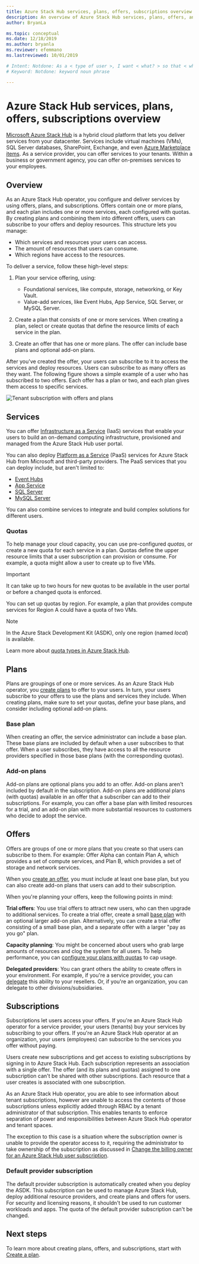 ```yaml
---
title: Azure Stack Hub services, plans, offers, subscriptions overview 
description: An overview of Azure Stack Hub services, plans, offers, and subscriptions.
author: BryanLa

ms.topic: conceptual
ms.date: 12/18/2019
ms.author: bryanla
ms.reviewer: efemmano
ms.lastreviewed: 10/01/2019

# Intent: Notdone: As a < type of user >, I want < what? > so that < why? >
# Keyword: Notdone: keyword noun phrase

---
```


# Azure Stack Hub services, plans, offers, subscriptions overview

[Microsoft Azure Stack Hub](azure-stack-overview.md) is a hybrid cloud platform that lets you deliver services from your datacenter. Services include virtual machines (VMs), SQL Server databases, SharePoint, Exchange, and even [Azure Marketplace items](azure-stack-marketplace-azure-items.md). As a service provider, you can offer services to your tenants. Within a business or government agency, you can offer on-premises services to your employees.

## Overview

As an Azure Stack Hub operator, you configure and deliver services by using offers, plans, and subscriptions. Offers contain one or more plans, and each plan includes one or more services, each configured with quotas. By creating plans and combining them into different offers, users can subscribe to your offers and deploy resources. This structure lets you manage:

- Which services and resources your users can access.
- The amount of resources that users can consume.
- Which regions have access to the resources.

To deliver a service, follow these high-level steps:

1. Plan your service offering, using:

   - Foundational services, like compute, storage, networking, or Key Vault.
   - Value-add services, like Event Hubs, App Service, SQL Server, or MySQL Server.

2. Create a plan that consists of one or more services. When creating a plan, select or create quotas that define the resource limits of each service in the plan.
3. Create an offer that has one or more plans. The offer can include base plans and optional add-on plans.

After you've created the offer, your users can subscribe to it to access the services and deploy resources. Users can subscribe to as many offers as they want. The following figure shows a simple example of a user who has subscribed to two offers. Each offer has a plan or two, and each plan gives them access to specific services.

![Tenant subscription with offers and plans](media/azure-stack-key-features/image4.png)

## Services

You can offer [Infrastructure as a Service](https://azure.microsoft.com/overview/what-is-iaas/) (IaaS) services that enable your users to build an on-demand computing infrastructure, provisioned and managed from the Azure Stack Hub user portal.

You can also deploy [Platform as a Service](https://azure.microsoft.com/overview/what-is-paas/) (PaaS) services for Azure Stack Hub from Microsoft and third-party providers. The PaaS services that you can deploy include, but aren't limited to:

- [Event Hubs](event-hubs-rp-overview.md)
- [App Service](azure-stack-app-service-overview.md)
- [SQL Server](azure-stack-sql-resource-provider-deploy.md)
- [MySQL Server](azure-stack-mysql-resource-provider-deploy.md)

You can also combine services to integrate and build complex solutions for different users.

### Quotas

To help manage your cloud capacity, you can use pre-configured *quotas*, or create a new quota for each service in a plan. Quotas define the upper resource limits that a user subscription can provision or consume. For example, a quota might allow a user to create up to five VMs.

> [!IMPORTANT]
> It can take up to two hours for new quotas to be available in the user portal or before a changed quota is enforced.

You can set up quotas by region. For example, a plan that provides compute services for Region A could have a quota of two VMs.

>[!NOTE]
>In the Azure Stack Development Kit (ASDK), only one region (named *local*) is available.

Learn more about [quota types in Azure Stack Hub](azure-stack-quota-types.md).

## Plans

Plans are groupings of one or more services. As an Azure Stack Hub operator, you [create plans](azure-stack-create-plan.md) to offer to your users. In turn, your users subscribe to your offers to use the plans and services they include. When creating plans, make sure to set your quotas, define your base plans, and consider including optional add-on plans.

### Base plan

When creating an offer, the service administrator can include a base plan. These base plans are included by default when a user subscribes to that offer. When a user subscribes, they have access to all the resource providers specified in those base plans (with the corresponding quotas).

### Add-on plans

Add-on plans are optional plans you add to an offer. Add-on plans aren't included by default in the subscription. Add-on plans are additional plans (with quotas) available in an offer that a subscriber can add to their subscriptions. For example, you can offer a base plan with limited resources for a trial, and an add-on plan with more substantial resources to customers who decide to adopt the service.

## Offers

Offers are groups of one or more plans that you create so that users can subscribe to them. For example: Offer Alpha can contain Plan A, which provides a set of compute services, and Plan B, which provides a set of storage and network services.

When you [create an offer](azure-stack-create-offer.md), you must include at least one base plan, but you can also create add-on plans that users can add to their subscription.

When you're planning your offers, keep the following points in mind:

**Trial offers**: You use trial offers to attract new users, who can then upgrade to additional services. To create a trial offer, create a small [base plan](service-plan-offer-subscription-overview.md#base-plan) with an optional larger add-on plan. Alternatively, you can create a trial offer consisting of a small base plan, and a separate offer with a larger "pay as you go" plan.

**Capacity planning**: You might be concerned about users who grab large amounts of resources and clog the system for all users. To help performance, you can [configure your plans with quotas](service-plan-offer-subscription-overview.md#plans) to cap usage.

**Delegated providers**: You can grant others the ability to create offers in your environment. For example, if you're a service provider, you can [delegate](azure-stack-delegated-provider.md) this ability to your resellers. Or, if you're an organization, you can delegate to other divisions/subsidiaries.

## Subscriptions

Subscriptions let users access your offers. If you're an Azure Stack Hub operator for a service provider, your users (tenants) buy your services by subscribing to your offers. If you're an Azure Stack Hub operator at an organization, your users (employees) can subscribe to the services you offer without paying.

Users create new subscriptions and get access to existing subscriptions by signing in to Azure Stack Hub. Each subscription represents an association with a single offer. The offer (and its plans and quotas) assigned to one subscription can't be shared with other subscriptions. Each resource that a user creates is associated with one subscription.

As an Azure Stack Hub operator, you are able to see information about tenant subscriptions, however are unable to access the contents of those subscriptions unless explicitly added through RBAC by a tenant administrator of that subscription. This enables tenants to enforce separation of power and responsibilities between Azure Stack Hub operator and tenant spaces. 

The exception to this case is a situation where the subscription owner is unable to provide the operator access to it, requiring the administrator to take ownership of the subscription as discussed in [Change the billing owner for an Azure Stack Hub user subscription](azure-stack-change-subscription-owner.md).

### Default provider subscription

The default provider subscription is automatically created when you deploy the ASDK. This subscription can be used to manage Azure Stack Hub, deploy additional resource providers, and create plans and offers for users. For security and licensing reasons, it shouldn't be used to run customer workloads and apps. The quota of the default provider subscription can't be changed.

## Next steps

To learn more about creating plans, offers, and subscriptions, start with [Create a plan](azure-stack-create-plan.md).
